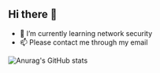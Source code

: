 ## Hi there 👋

- 🌱 I’m currently learning network security
- 📫 Please contact me through my email

![Anurag's GitHub stats](https://github-readme-stats.vercel.app/api?username=coutureone&show_icons=true&theme=radical)


